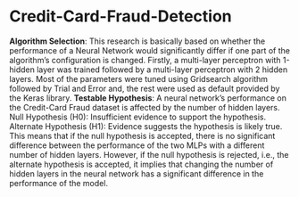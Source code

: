 # **Credit-Card-Fraud-Detection**

**Algorithm Selection**: This research is basically based on whether the performance of a Neural Network would significantly differ if one part of the algorithm’s configuration is changed. Firstly, a multi-layer perceptron with 1-hidden layer was trained followed by a multi-layer perceptron with 2 hidden layers. Most of the parameters were tuned using Gridsearch algorithm followed by Trial and Error and, the rest were used as default provided by the Keras library.
**Testable Hypothesis**: A neural network’s performance on the Credit-Card Fraud dataset is affected by the number of hidden layers.
Null Hypothesis (H0): Insufficient evidence to support the hypothesis.
Alternate Hypothesis (H1): Evidence suggests the hypothesis is likely true.
This means that if the null hypothesis is accepted, there is no significant difference between the performance of the two MLPs with a different number of hidden layers. However, if the null hypothesis is rejected, i.e., the alternate hypothesis is accepted, it implies that changing the number of hidden layers in the neural network has a significant difference in the performance of the model.